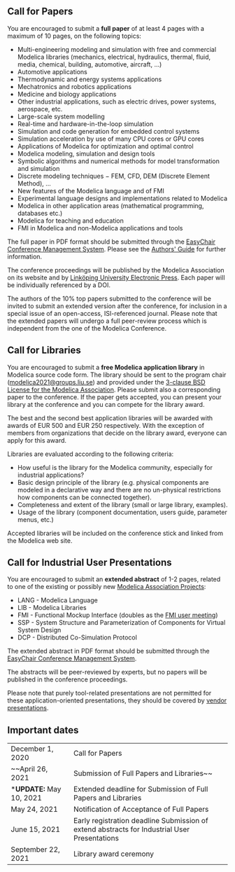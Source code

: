 ## Call for Papers

You are encouraged to submit a **full paper**  of at least 4 pages with a maximum of 10 pages, on the following topics:

-   Multi-engineering modeling and simulation with free and commercial Modelica libraries (mechanics, electrical, hydraulics, thermal, fluid, media, chemical, building, automotive, aircraft, ...)
-   Automotive applications
-   Thermodynamic and energy systems applications
-   Mechatronics and robotics applications
-   Medicine and biology applications
-   Other industrial applications, such as electric drives, power systems, aerospace, etc.
-   Large-scale system modelling
-   Real-time and hardware-in-the-loop simulation
-   Simulation and code generation for embedded control systems
-   Simulation acceleration by use of many CPU cores or GPU cores
-   Applications of Modelica for optimization and optimal control
-   Modelica modeling, simulation and design tools
-   Symbolic algorithms and numerical methods for model transformation and simulation
-   Discrete modeling techniques − FEM, CFD, DEM (Discrete Element Method), ...
-   New features of the Modelica language and of FMI
-   Experimental language designs and implementations related to Modelica
-   Modelica in other application areas (mathematical programming, databases etc.)
-   Modelica for teaching and education
-   FMI in Modelica and non-Modelica applications and tools

The full paper in PDF format should be submitted through the  [EasyChair Conference Management System](https://www.easychair.org/conferences/?conf=modelica2021). Please see the  [Authors' Guide](authors.html) for further information.

The conference proceedings will be published by the Modelica Association on its website and by  [Linköping University Electronic Press](http://www.ep.liu.se/).
Each paper will be individually referenced by a DOI.

The authors of the 10% top papers submitted to the conference will be invited to submit an extended version after the conference, for inclusion in a special issue of an open-access, ISI-referenced journal. Please note that the extended papers will undergo a full peer-review process which is independent from the one of the Modelica Conference.

## Call for Libraries

You are encouraged to submit a  **free Modelica application library**  in Modelica source code form.
The library should be sent to the program chair ([modelica2021@groups.liu.se](mailto:modelica2021@groups.liu.se?subject=Modelica%20Application%20Library)) and provided under the [3-clause BSD License for the Modelica Association](https://modelica.org/licenses/modelica-3-clause-bsd).
Please submit also a corresponding paper to the conference.
If the paper gets accepted, you can present your library at the conference and you can compete for the library award.

The best and the second best application libraries will be awarded with awards of EUR 500 and EUR 250 respectively.
With the exception of members from organizations that decide on the library award, everyone can apply for this award.

Libraries are evaluated according to the following criteria:

-   How useful is the library for the Modelica community, especially for industrial applications?
-   Basic design principle of the library (e.g. physical components are modeled in a declarative way and there are no un-physical restrictions how components can be connected together).
-   Completeness and extent of the library (small or large library, examples).
-   Usage of the library (component documentation, users guide, parameter menus, etc.)

Accepted libraries will be included on the conference stick and linked from the Modelica web site.

## Call for Industrial User Presentations

You are encouraged to submit an  **extended abstract**  of 1-2 pages, related to one of the existing or possibly new  [Modelica Association Projects](https://modelica.org/projects):

-   LANG - Modelica Language
-   LIB - Modelica Libraries
-   FMI - Functional Mockup Interface (doubles as the [FMI user meeting](fmi-user-meeting.html))
-   SSP - System Structure and Parameterization of Components for Virtual System Design
-   DCP - Distributed Co-Simulation Protocol


The extended abstract in PDF format should be submitted through the  [EasyChair Conference Management System](https://www.easychair.org/conferences/?conf=modelica2021).

The abstracts will be peer-reviewed by experts, but no papers will be published in the conference proceedings.

Please note that purely tool-related presentations are not permitted for these application-oriented presentations, they should be covered by [vendor presentations](othercalls.html).

## Important dates

| | |
|--|--|
| December 1, 2020 | Call for Papers |
|~~April 26, 2021|Submission of Full Papers and Libraries~~|
|***UPDATE:** May 10, 2021|Extended deadline for Submission of Full Papers and Libraries|
| May 24, 2021 | Notification of Acceptance of Full Papers |
|June 15, 2021|Early registration deadline Submission of extend abstracts for Industrial User Presentations|
|September  22, 2021|Library award ceremony|
